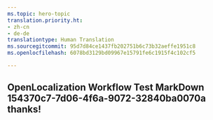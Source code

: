 ```yaml
---
ms.topic: hero-topic
translation.priority.ht:
- zh-cn
- de-de
translationtype: Human Translation
ms.sourcegitcommit: 95d7d84ce1437fb202751b6c73b32aeffe1951c8
ms.openlocfilehash: 6078bd3129bd09967e15791fe6c1915f4c102cf5

---
```

## OpenLocalization Workflow Test MarkDown 154370c7-7d06-4f6a-9072-32840ba0070a thanks!



<!--HONumber=Jul16_HO2-->


